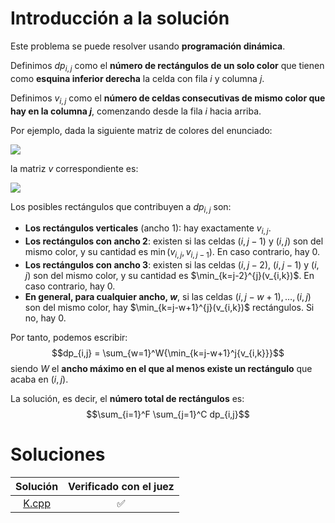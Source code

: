 # Introducción a la solución

Este problema se puede resolver usando **programación dinámica**.

Definimos $dp_{i,j}$ como el **número de  rectángulos de un solo color** que tienen como **esquina inferior derecha** la celda con fila $i$ y columna $j$.

Definimos $v_{i,j}$ como el **número de celdas consecutivas de mismo color que hay en la columna $j$**, comenzando desde la fila $i$ hacia arriba.

Por ejemplo, dada la siguiente matriz de colores del enunciado:

![](https://quicklatex.com/cache3/90/ql_415de6fbdb5d7a945d923c6627c3e590_l3.png)

la matriz $v$ correspondiente es:

![](https://quicklatex.com/cache3/6b/ql_e1df3841487f8c5c2a7ab7f36f4dba6b_l3.png)

Los posibles rectángulos que contribuyen a $dp_{i,j}$ son:
- **Los rectángulos verticales** (ancho $1$): hay exactamente $v_{i,j}$.
- **Los rectángulos con ancho $2$**: existen si las celdas $(i,j-1)$ y $(i,j)$ son del mismo color, y su cantidad es $\min(v_{i,j},v_{i,j-1})$. En caso contrario, hay $0$.
- **Los rectángulos con ancho $3$**: existen si las celdas $(i,j-2)$, $(i,j-1)$ y $(i,j)$ son del mismo color, y su cantidad es $\min_{k=j-2}^{j}(v_{i,k})$. En caso contrario, hay $0$.
- **En general, para cualquier ancho, $w$**, si las celdas $(i,j-w+1),\dots,(i,j)$ son del mismo color, hay $\min_{k=j-w+1}^{j}(v_{i,k})$ rectángulos. Si no, hay $0$.

Por tanto, podemos escribir:
$$dp_{i,j} = \sum_{w=1}^W{\min_{k=j-w+1}^j{v_{i,k}}}$$
siendo $W$ el **ancho máximo en el que al menos existe un rectángulo** que acaba en $(i,j)$.

La solución, es decir, el **número total de rectángulos** es:
$$\sum_{i=1}^F \sum_{j=1}^C dp_{i,j}$$

# Soluciones

| Solución | Verificado con el juez |
| :------: | :--------------------: |
| [K.cpp](src/K.cpp) | :white_check_mark: |

